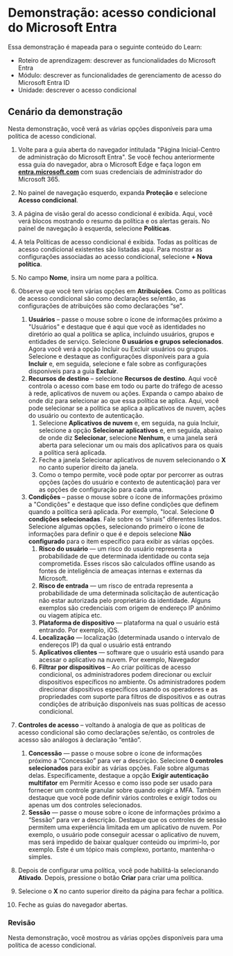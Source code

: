 <!---
---
Demonstração: Título: "Acesso condicional do Azure AD" Roteiro de aprendizagem/módulo/unidade: "Roteiro de aprendizagem: descrever as funcionalidades do Microsoft Entra; Módulo 3: descrever as funcionalidades de gerenciamento de acesso do Microsoft Entra ID; Unidade 2: descrever o acesso condicional"
---
--->

# Demonstração: acesso condicional do Microsoft Entra

Essa demonstração é mapeada para o seguinte conteúdo do Learn:

- Roteiro de aprendizagem: descrever as funcionalidades do Microsoft Entra
- Módulo: descrever as funcionalidades de gerenciamento de acesso do Microsoft Entra ID
- Unidade: descrever o acesso condicional

## Cenário da demonstração

Nesta demonstração, você verá as várias opções disponíveis para uma política de acesso condicional.

1. Volte para a guia aberta do navegador intitulada "Página Inicial-Centro de administração do Microsoft Entra".  Se você fechou anteriormente essa guia do navegador, abra o Microsoft Edge e faça logon em **[entra.microsoft.com](https://entra.microsoft.com)** com suas credenciais de administrador do Microsoft 365.

1. No painel de navegação esquerdo, expanda **Proteção** e selecione **Acesso condicional**.

1. A página de visão geral do acesso condicional é exibida.  Aqui, você verá blocos mostrando o resumo da política e os alertas gerais.  No painel de navegação à esquerda, selecione **Políticas**.

1. A tela Políticas de acesso condicional é exibida. Todas as políticas de acesso condicional existentes são listadas aqui. Para mostrar as configurações associadas ao acesso condicional, selecione **+ Nova política**.

1. No campo **Nome**, insira um nome para a política.

1. Observe que você tem várias opções em **Atribuições**.  Como as políticas de acesso condicional são como declarações se/então, as configurações de atribuições são como declarações “se”.
    1. **Usuários** – passe o mouse sobre o ícone de informações próximo a "Usuários" e destaque que é aqui que você as identidades no diretório ao qual a política se aplica, incluindo usuários, grupos e entidades de serviço. Selecione **0 usuários e grupos selecionados**.  Agora você verá a opção Incluir ou Excluir usuários ou grupos. Selecione e destaque as configurações disponíveis para a guia **Incluir** e, em seguida, selecione e fale sobre as configurações disponíveis para a guia **Excluir**.
    1. **Recursos de destino** – selecione **Recursos de destino**.  Aqui você controla o acesso com base em todo ou parte do tráfego de acesso à rede, aplicativos de nuvem ou ações.  Expanda o campo abaixo de onde diz para selecionar ao que essa política se aplica.  Aqui, você pode selecionar se a política se aplica a aplicativos de nuvem, ações do usuário ou contexto de autenticação.  
        1. Selecione **Aplicativos de nuvem** e, em seguida, na guia Incluir, selecione a opção **Selecionar aplicativos** e, em seguida, abaixo de onde diz **Selecionar**, selecione **Nenhum**, e uma janela será aberta para selecionar um ou mais dos aplicativos para os quais a política será aplicada.
        1. Feche a janela Selecionar aplicativos de nuvem selecionando o **X** no canto superior direito da janela.
        1. Como o tempo permite, você pode optar por percorrer as outras opções (ações do usuário e contexto de autenticação) para ver as opções de configuração para cada uma.
    1. **Condições** – passe o mouse sobre o ícone de informações próximo a "Condições" e destaque que isso define condições que definem quando a política será aplicada. Por exemplo, "local. Selecione **0 condições selecionadas**. Fale sobre os “sinais” diferentes listados.   Selecione algumas opções, selecionando primeiro o ícone de informações para definir o que é e depois selecione **Não configurado** para o item específico para exibir as várias opções.
        1. **Risco do usuário** — um risco do usuário representa a probabilidade de que determinada identidade ou conta seja comprometida. Esses riscos são calculados offline usando as fontes de inteligência de ameaças internas e externas da Microsoft.
        1. **Risco de entrada** — um risco de entrada representa a probabilidade de uma determinada solicitação de autenticação não estar autorizada pelo proprietário da identidade. Alguns exemplos são credenciais com origem de endereço IP anônimo ou viagem atípica etc.
        1. **Plataforma de dispositivo** — plataforma na qual o usuário está entrando. Por exemplo, iOS.
        1. **Localização** — localização (determinada usando o intervalo de endereços IP) da qual o usuário está entrando
        1. **Aplicativos clientes** — software que o usuário está usando para acessar o aplicativo na nuvem. Por exemplo, Navegador
        1. **Filtrar por dispositivos** – Ao criar políticas de acesso condicional, os administradores podem direcionar ou excluir dispositivos específicos no ambiente. Os administradores podem direcionar dispositivos específicos usando os operadores e as propriedades com suporte para filtros de dispositivos e as outras condições de atribuição disponíveis nas suas políticas de acesso condicional.

1. **Controles de acesso** – voltando à analogia de que as políticas de acesso condicional são como declarações se/então, os controles de acesso são análogos à declaração “então”.
    1. **Concessão** — passe o mouse sobre o ícone de informações próximo a “Concessão” para ver a descrição.  Selecione **0 controles selecionados** para exibir as várias opções.  Fale sobre algumas delas.  Especificamente, destaque a opção **Exigir autenticação multifator** em Permitir Acesso e como isso pode ser usado para fornecer um controle granular sobre quando exigir a MFA.   Também destaque que você pode definir vários controles e exigir todos ou apenas um dos controles selecionados.
    1. **Sessão** — passe o mouse sobre o ícone de informações próximo a “Sessão” para ver a descrição.  Destaque que os controles de sessão permitem uma experiência limitada em um aplicativo de nuvem.  Por exemplo, o usuário pode conseguir acessar o aplicativo de nuvem, mas será impedido de baixar qualquer conteúdo ou imprimi-lo, por exemplo.  Este é um tópico mais complexo, portanto, mantenha-o simples.

1. Depois de configurar uma política, você pode habilitá-la selecionando **Ativado**. Depois, pressione o botão **Criar** para criar uma política.

1. Selecione o **X** no canto superior direito da página para fechar a política.

1. Feche as guias do navegador abertas.

### Revisão

Nesta demonstração, você mostrou as várias opções disponíveis para uma política de acesso condicional.

